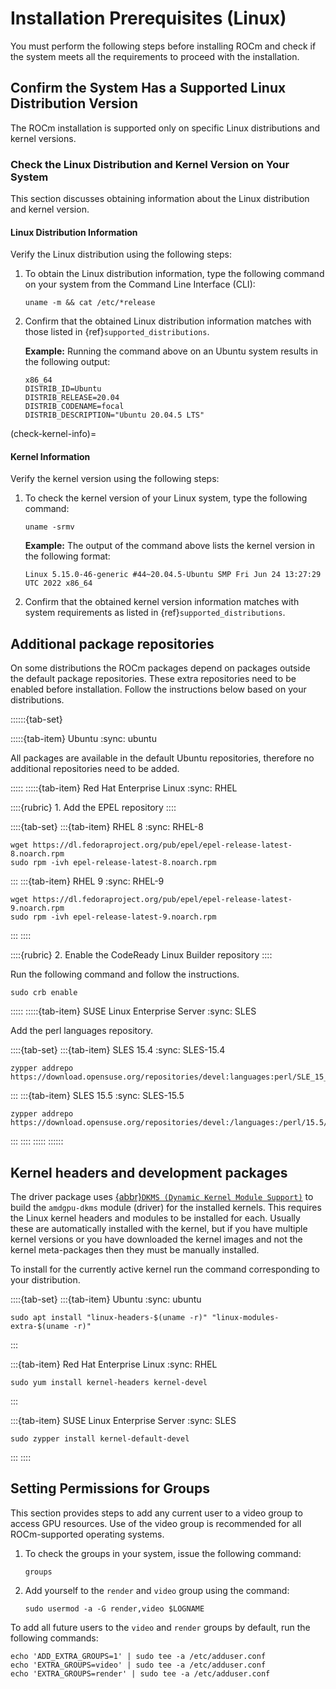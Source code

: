 # Installation Prerequisites (Linux)

You must perform the following steps before installing ROCm and check if the
system meets all the requirements to proceed with the installation.

## Confirm the System Has a Supported Linux Distribution Version

The ROCm installation is supported only on specific Linux distributions and
kernel versions.

### Check the Linux Distribution and Kernel Version on Your System

This section discusses obtaining information about the Linux distribution and
kernel version.

#### Linux Distribution Information

Verify the Linux distribution using the following steps:

1. To obtain the Linux distribution information, type the following command on
   your system from the Command Line Interface (CLI):

   ```shell
   uname -m && cat /etc/*release
   ```

2. Confirm that the obtained Linux distribution information matches with those listed in {ref}`supported_distributions`.

   **Example:** Running the command above on an Ubuntu system results in the
   following output:

   ```shell
   x86_64
   DISTRIB_ID=Ubuntu
   DISTRIB_RELEASE=20.04
   DISTRIB_CODENAME=focal
   DISTRIB_DESCRIPTION="Ubuntu 20.04.5 LTS"
   ```

(check-kernel-info)=

#### Kernel Information

Verify the kernel version using the following steps:

1. To check the kernel version of your Linux system, type the following command:

   ```shell
   uname -srmv
   ```

   **Example:** The output of the command above lists the kernel version in the
   following format:

   ```output
   Linux 5.15.0-46-generic #44~20.04.5-Ubuntu SMP Fri Jun 24 13:27:29 UTC 2022 x86_64
   ```

2. Confirm that the obtained kernel version information matches with system
   requirements as listed in {ref}`supported_distributions`.

## Additional package repositories

On some distributions the ROCm packages depend on packages outside the default
package repositories. These extra repositories need to be enabled before
installation. Follow the instructions below based on your distributions.

::::::{tab-set}

:::::{tab-item} Ubuntu
:sync: ubuntu

All packages are available in the default Ubuntu repositories, therefore
no additional repositories need to be added.

:::::
:::::{tab-item} Red Hat Enterprise Linux
:sync: RHEL

::::{rubric} 1. Add the EPEL repository
::::

::::{tab-set}
:::{tab-item} RHEL 8
:sync: RHEL-8

```shell
wget https://dl.fedoraproject.org/pub/epel/epel-release-latest-8.noarch.rpm
sudo rpm -ivh epel-release-latest-8.noarch.rpm
```

:::
:::{tab-item} RHEL 9
:sync: RHEL-9

```shell
wget https://dl.fedoraproject.org/pub/epel/epel-release-latest-9.noarch.rpm
sudo rpm -ivh epel-release-latest-9.noarch.rpm
```

:::
::::

::::{rubric} 2. Enable the CodeReady Linux Builder repository
::::

Run the following command and follow the instructions.

```shell
sudo crb enable
```

:::::
:::::{tab-item} SUSE Linux Enterprise Server
:sync: SLES

Add the perl languages repository.

::::{tab-set}
:::{tab-item} SLES 15.4
:sync: SLES-15.4

```shell
zypper addrepo https://download.opensuse.org/repositories/devel:languages:perl/SLE_15_SP4/devel:languages:perl.repo
```

:::
:::{tab-item} SLES 15.5
:sync: SLES-15.5

```shell
zypper addrepo https://download.opensuse.org/repositories/devel:/languages:/perl/15.5/devel:languages:perl.repo
```

:::
::::
:::::
::::::

## Kernel headers and development packages

The driver package uses
[{abbr}`DKMS (Dynamic Kernel Module Support)`][DKMS-wiki] to build
the `amdgpu-dkms` module (driver) for the installed kernels. This requires the
Linux kernel headers and modules to be installed for each. Usually these are
automatically installed with the kernel, but if you have multiple kernel
versions or you have downloaded the kernel images and not the kernel
meta-packages then they must be manually installed.

[DKMS-wiki]: https://en.wikipedia.org/wiki/Dynamic_Kernel_Module_Support

To install for the currently active kernel run the command corresponding
to your distribution.

::::{tab-set}
:::{tab-item} Ubuntu
:sync: ubuntu

```shell
sudo apt install "linux-headers-$(uname -r)" "linux-modules-extra-$(uname -r)"
```

:::

:::{tab-item} Red Hat Enterprise Linux
:sync: RHEL

```shell
sudo yum install kernel-headers kernel-devel
```

:::

:::{tab-item} SUSE Linux Enterprise Server
:sync: SLES

```shell
sudo zypper install kernel-default-devel
```

:::
::::

## Setting Permissions for Groups

This section provides steps to add any current user to a video group to access
GPU resources.
Use of the video group is recommended for all ROCm-supported operating
systems.

1. To check the groups in your system, issue the following command:

   ```shell
   groups
   ```

2. Add yourself to the `render` and `video` group using the command:

   ```shell
   sudo usermod -a -G render,video $LOGNAME
   ```

To add all future users to the `video` and `render` groups by default, run
the following commands:

```shell
echo 'ADD_EXTRA_GROUPS=1' | sudo tee -a /etc/adduser.conf
echo 'EXTRA_GROUPS=video' | sudo tee -a /etc/adduser.conf
echo 'EXTRA_GROUPS=render' | sudo tee -a /etc/adduser.conf
```
